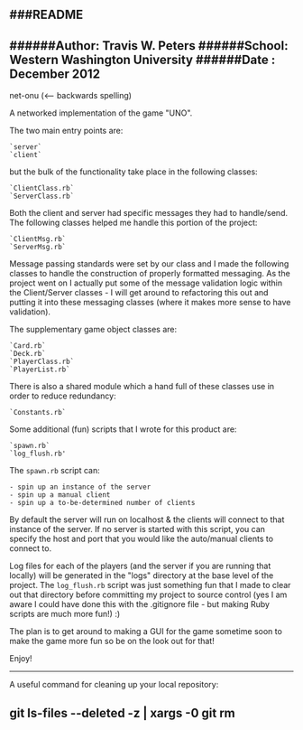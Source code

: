 ###README
----------------------------------------------------------------
######Author: Travis W. Peters
######School: Western Washington University
######Date  : December 2012
----------------------------------------------------------------

net-onu (<-- backwards spelling)

  A networked implementation of the game "UNO".

The two main entry points are:

    `server`
    `client`

but the bulk of the functionality take place in the following classes:

    `ClientClass.rb`
    `ServerClass.rb`

Both the client and server had specific messages they had to handle/send.
The following classes helped me handle this portion of the project:

    `ClientMsg.rb`
    `ServerMsg.rb`
    
Message passing standards were set by our class and I made the following
classes to handle the construction of properly formatted messaging. As
the project went on I actually put some of the message validation logic
within the Client/Server classes - I will get around to refactoring this
out and putting it into these messaging classes (where it makes more sense
to have validation).

The supplementary game object classes are:
    
    `Card.rb`
    `Deck.rb`
    `PlayerClass.rb`
    `PlayerList.rb`
    
There is also a shared module which a hand full of these classes
use in order to reduce redundancy:

    `Constants.rb`

Some additional (fun) scripts that I wrote for this product are:

    `spawn.rb`
    `log_flush.rb'

The `spawn.rb` script can:

    - spin up an instance of the server
    - spin up a manual client
    - spin up a to-be-determined number of clients

By default the server will run on localhost & the clients will connect to 
that instance of the server. If no server is started with this script, you
can specify the host and port that you would like the auto/manual clients to
connect to. 

Log files for each of the players (and the server if you are running that
locally) will be generated in the "logs" directory at the base level of
the project. The `log_flush.rb` script was just something fun that I made
to clear out that directory before committing my project to source control
(yes I am aware I could have done this with the .gitignore file - but making
Ruby scripts are much more fun!) :)

The plan is to get around to making a GUI for the game sometime soon to make
the game more fun so be on the look out for that!

Enjoy!

----------------------------------------------------------------
A useful command for cleaning up your local repository:

git ls-files --deleted -z | xargs -0 git rm
----------------------------------------------------------------
